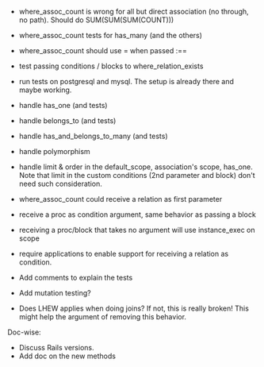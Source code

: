 * where_assoc_count is wrong for all but direct association (no through, no path).
  Should do SUM(SUM(SUM(COUNT)))
* where_assoc_count tests for has_many (and the others)
* where_assoc_count should use = when passed :==
* test passing conditions / blocks to where_relation_exists
* run tests on postgresql and mysql. The setup is already there and maybe working.
* handle has_one (and tests)
* handle belongs_to (and tests)
* handle has_and_belongs_to_many (and tests)
* handle polymorphism
* handle limit & order in the default_scope, association's scope, has_one. Note that limit in the custom conditions (2nd parameter and block) don't need such consideration.
* where_assoc_count could receive a relation as first parameter
* receive a proc as condition argument, same behavior as passing a block
* receiving a proc/block that takes no argument will use instance_exec on scope
* require applications to enable support for receiving a relation as condition.
* Add comments to explain the tests
* Add mutation testing?

* Does LHEW applies when doing joins? If not, this is really broken! This might help the argument of removing this behavior.


Doc-wise:
* Discuss Rails versions.
* Add doc on the new methods
